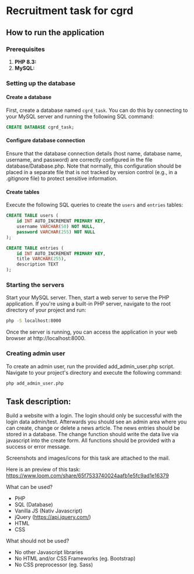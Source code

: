 # Recruitment task for **cgrd**

## How to run the application

### Prerequisites
1. **PHP 8.3:**
2. **MySQL:**

### Setting up the database

#### Create a database

First, create a database named `cgrd_task`. You can do this by connecting to your MySQL server and running the following SQL command:

```sql
CREATE DATABASE cgrd_task;
```

#### Configure database connection

Ensure that the database connection details (host name, database name, username, and password) are correctly configured in the file database/Database.php. Note that normally, this configuration should be placed in a separate file that is not tracked by version control (e.g., in a .gitignore file) to protect sensitive information.


#### Create tables

Execute the following SQL queries to create the `users` and `entries` tables:

```sql
CREATE TABLE users (
    id INT AUTO_INCREMENT PRIMARY KEY,
    username VARCHAR(50) NOT NULL,
    password VARCHAR(255) NOT NULL
);

CREATE TABLE entries (
    id INT AUTO_INCREMENT PRIMARY KEY,
    title VARCHAR(255),
    description TEXT
);
```

### Starting the servers

Start your MySQL server. Then, start a web server to serve the PHP application. If you're using a built-in PHP server, navigate to the root directory of your project and run:

```bash
php -S localhost:8000
```

Once the server is running, you can access the application in your web browser at http://localhost:8000.

### Creating admin user

To create an admin user, run the provided add_admin_user.php script. Navigate to your project's directory and execute the following command:

```bash
php add_admin_user.php
```

## Task description:
Build a website with a login. The login should only be successful with the login data admin/test. Afterwards you should see an admin area where you can create, change or delete a news article. The news entries should be stored in a database. The change function should write the data live via javascript into the create form. All functions should be provided with a success or error message.

Screenshots and images/icons for this task are attached to the mail.

Here is an preview of this task: https://www.loom.com/share/65f7533740024aafb1e5fc9ad1e16379

What can be used?
- PHP
- SQL (Database)
- Vanilla JS (Nativ Javascript) 
- jQuery (https://api.jquery.com/) 
- HTML 
- CSS 

What should not be used?
- No other Javascript libraries
- No HTML and/or CSS Frameworks (eg. Bootstrap)
- No CSS preprocessor (eg. Sass)
